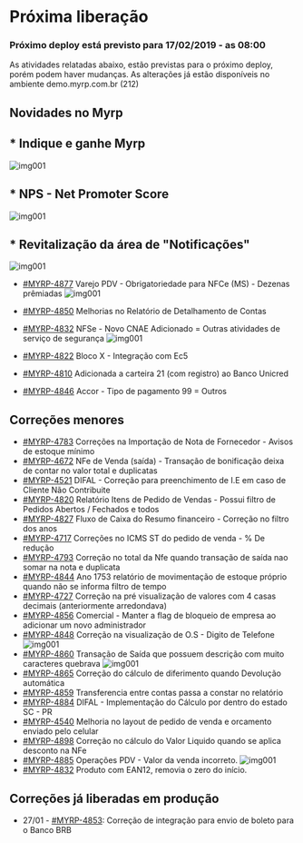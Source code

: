 # Próxima liberação

### Próximo deploy está previsto para 17/02/2019 - as 08:00
As atividades relatadas abaixo, estão previstas para o próximo deploy, porém podem haver mudanças.
As alterações já estão disponíveis no ambiente demo.myrp.com.br (212) 

## Novidades no Myrp
## * Indique e ganhe Myrp 
![img001](https://i.imgur.com/6GDRnMi.jpg)

## * NPS - Net Promoter Score 
![img001](https://i.imgur.com/PbPYR3y.jpg)

## * Revitalização da área de "Notificações" 
![img001](https://i.imgur.com/1HCCwcQ.jpg)

* [#MYRP-4877](https://devmyrp.atlassian.net/browse/MYRP-4877) Varejo PDV - Obrigatoriedade para NFCe (MS) - Dezenas prêmiadas
![img001](https://i.imgur.com/zU2dJtn.jpg)
* [#MYRP-4850](https://devmyrp.atlassian.net/browse/MYRP-4850) Melhorias no Relatório de Detalhamento de Contas 

* [#MYRP-4832](https://devmyrp.atlassian.net/browse/MYRP-4781) NFSe - Novo CNAE Adicionado = Outras atividades de serviço de segurança
![img001](https://i.imgur.com/e6Mv55m.jpg)
* [#MYRP-4822](https://devmyrp.atlassian.net/browse/MYRP-4822) Bloco X - Integração com Ec5 
* [#MYRP-4810](https://devmyrp.atlassian.net/browse/MYRP-4810) Adicionada a carteira 21 (com registro) ao Banco Unicred
* [#MYRP-4846](https://devmyrp.atlassian.net/browse/MYRP-4846) Accor - Tipo de pagamento 99 = Outros

## Correções menores
* [#MYRP-4783](https://devmyrp.atlassian.net/browse/MYRP-4783) Correções na Importação de Nota de Fornecedor - Avisos de estoque mínimo
* [#MYRP-4672](https://devmyrp.atlassian.net/browse/MYRP-4672) NFe de Venda (saída) - Transação de bonificação deixa de contar no valor total e duplicatas 
* [#MYRP-4521](https://devmyrp.atlassian.net/browse/MYRP-4521) DIFAL - Correção para preenchimento de I.E em caso de Cliente Não Contribuite
* [#MYRP-4820](https://devmyrp.atlassian.net/browse/MYRP-4820) Relatório Itens de Pedido de Vendas - Possui filtro de Pedidos Abertos / Fechados e todos
* [#MYRP-4827](https://devmyrp.atlassian.net/browse/MYRP-4827) Fluxo de Caixa do Resumo financeiro - Correção no filtro dos anos 
* [#MYRP-4717](https://devmyrp.atlassian.net/browse/MYRP-4717) Correções no ICMS ST do pedido de venda - % De redução
* [#MYRP-4793](https://devmyrp.atlassian.net/browse/MYRP-4793) Correção no total da Nfe quando transação de saída nao somar na nota e duplicata
* [#MYRP-4844](https://devmyrp.atlassian.net/browse/MYRP-4844) Ano 1753 relatório de movimentação de estoque próprio quando não se informa filtro de tempo 
* [#MYRP-4727](https://devmyrp.atlassian.net/browse/MYRP-4727) Correção na pré visualização de valores com 4 casas decimais (anteriormente arredondava)
* [#MYRP-4856](https://devmyrp.atlassian.net/browse/MYRP-4856) Comercial - Manter a flag de bloqueio de empresa ao adicionar um novo administrador
* [#MYRP-4848](https://devmyrp.atlassian.net/browse/MYRP-4848) Correção na visualização de O.S - Digito de Telefone
![img001](https://i.imgur.com/QQYaGPX.jpg)
* [#MYRP-4860](https://devmyrp.atlassian.net/browse/MYRP-4860) Transação de Saída que possuem descrição com muito caracteres quebrava
![img001](https://i.imgur.com/tCc9r2Z.jpg)
* [#MYRP-4865](https://devmyrp.atlassian.net/browse/MYRP-4865) Correção do cálculo de diferimento quando Devolução automática 
* [#MYRP-4859](https://devmyrp.atlassian.net/browse/MYRP-4859) Transferencia entre contas passa a constar no relatório
* [#MYRP-4884](https://devmyrp.atlassian.net/browse/MYRP-4884) DIFAL - Implementação do Cálculo por dentro do estado SC - PR
* [#MYRP-4540](https://devmyrp.atlassian.net/browse/MYRP-4540) Melhoria no layout de pedido de venda e orcamento enviado pelo celular
* [#MYRP-4898](https://devmyrp.atlassian.net/browse/MYRP-4898) Correção no cálculo do Valor Liquido quando se aplica desconto na NFe
* [#MYRP-4885](https://devmyrp.atlassian.net/browse/MYRP-4885) Operações PDV - Valor da venda incorreto.
![img001](https://i.imgur.com/T8TwdEd.jpg)
* [#MYRP-4832](https://devmyrp.atlassian.net/browse/MYRP-4832) Produto com EAN12, removia o zero do início.


## Correções já liberadas em produção
* 27/01 - [#MYRP-4853](https://devmyrp.atlassian.net/browse/MYRP-4853): Correção de integração para envio de boleto para o Banco BRB 

